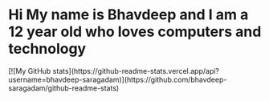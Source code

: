 <h1>Hi My name is Bhavdeep and I am a 12 year old who loves computers and technology</h1>
[![My GitHub stats](https://github-readme-stats.vercel.app/api?username=bhavdeep-saragadam)](https://github.com/bhavdeep-saragadam/github-readme-stats)

  
